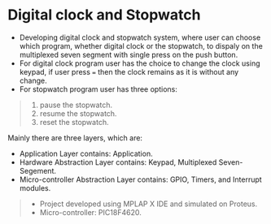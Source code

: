 # Digital clock and Stopwatch

- Developing digital clock and stopwatch system, where user can choose which program, whether digital clock or the stopwatch, to dispaly on the multiplexed seven segment with single press on the push button.
- For digital clock program user has the choice to change the clock using keypad, if user press `=` then the clock remains as it is without any change. 
- For stopwatch program user has three options:
> 1. pause the stopwatch.
> 2. resume the stopwatch.
> 3. reset the stopwatch.


Mainly there are three layers, which are:
- Application Layer contains: Application.
- Hardware Abstraction Layer contains: Keypad, Multiplexed Seven-Segement.
- Micro-controller Abstraction Layer contains: GPIO, Timers, and Interrupt modules.

> - Project developed using MPLAP X IDE and simulated on Proteus.
> - Micro-controller: PIC18F4620.